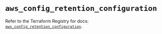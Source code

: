 # `aws_config_retention_configuration`

Refer to the Terraform Registry for docs: [`aws_config_retention_configuration`](https://registry.terraform.io/providers/hashicorp/aws/5.50.0/docs/resources/config_retention_configuration).
